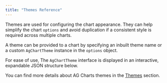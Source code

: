 ```yaml
---
title: "Themes Reference"
---
```


Themes are used for configuring the chart appearance. They can help simplify the chart `options` and avoid duplication if a consistent style is required across multiple charts.

A theme can be provided to a chart by specifying an inbuilt theme name or a custom `AgChartTheme` instance in the `options` object.

For ease of use, The `AgChartTheme` interface is displayed in an interactive, expandable JSON structure below.

<expandable-snippet interfaceName='AgChartTheme' overrideSrc="charts-api/api.json" breadcrumbs='["options", "theme"]' config='{"excludeProperties": ["theme", "data", "container"], "expandedProperties": ["overrides"]}'></expandable-snippet>

You can find more details about AG Charts themes in the [Themes](/charts-themes/) section.
